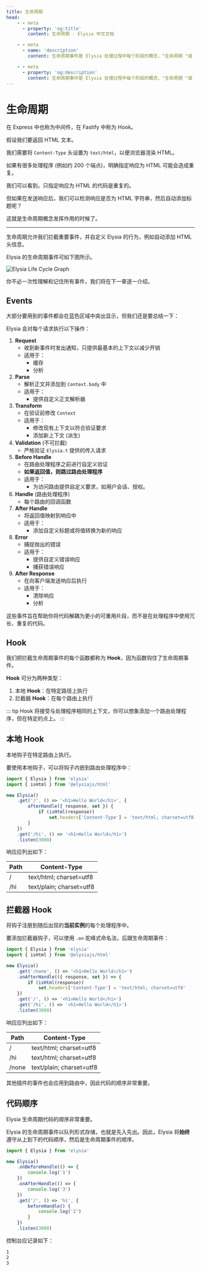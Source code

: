 ```yaml
---
title: 生命周期
head:
    - - meta
      - property: 'og:title'
        content: 生命周期 - Elysia 中文文档

    - - meta
      - name: 'description'
        content: 生命周期事件是 Elysia 处理过程中每个阶段的概念，"生命周期 "或 "钩子 "是一个事件监听器，用于拦截和监听这些循环事件。钩子允许你转换数据管道中运行的数据。有了钩子，你就可以定制 Elysia，充分发挥其潜力。

    - - meta
      - property: 'og:description'
        content: 生命周期事件是 Elysia 处理过程中每个阶段的概念，"生命周期 "或 "钩子 "是一个事件监听器，用于拦截和监听这些循环事件。钩子允许你转换数据管道中运行的数据。有了钩子，你就可以定制 Elysia，充分发挥其潜力。
---
```


# 生命周期

在 Express 中也称为中间件，在 Fastify 中称为 Hook。

假设我们要返回 HTML 文本。

我们需要将 `Content-Type` 头设置为 `text/html`，以便浏览器渲染 HTML。

如果有很多处理程序 (例如约 200 个端点)，明确指定响应为 HTML 可能会造成重复。

我们可以看到，只指定响应为 HTML 的代码是重复的。

但如果在发送响应后，我们可以检测响应是否为 HTML 字符串，然后自动添加标题呢？

这就是生命周期概念发挥作用的时候了。

---

生命周期允许我们拦截重要事件，并自定义 Elysia 的行为，例如自动添加 HTML 头信息。

Elysia 的生命周期事件可如下图所示。

![Elysia Life Cycle Graph](/assets/lifecycle.webp)

你不必一次性理解和记住所有事件，我们将在下一章逐一介绍。

## Events

大部分要用到的事件都会在蓝色区域中突出显示，但我们还是要总结一下：

Elysia 会对每个请求执行以下操作：

1. **Request**
    - 收到新事件时发出通知，只提供最基本的上下文以减少开销
    - 适用于：
        - 缓存
        - 分析
2. **Parse**
    - 解析正文并添加到 `Context.body` 中
    - 适用于：
        - 提供自定义正文解析器
3. **Transform**
    - 在验证前修改 `Context`
    - 适用于：
        - 修改现有上下文以符合验证要求
        - 添加新上下文 (派生)
4. **Validation** (不可拦截)
    - 严格验证 `Elysia.t` 提供的传入请求
5. **Before Handle**
    - 在路由处理程序之前进行自定义验证
    - **如果返回值，则跳过路由处理程序**
    - 适用于：
        - 为访问路由提供自定义要求，如用户会话、授权。
6. **Handle** (路由处理程序)
    - 每个路由的回调函数
7. **After Handle**
    - 将返回值映射到响应中
    - 适用于：
        - 添加自定义标题或将值转换为新的响应
8. **Error**
    - 捕捉抛出的错误
    - 适用于：
        - 提供自定义错误响应
        - 捕获错误响应
9. **After Response**
    - 在向客户端发送响应后执行
    - 适用于：
        - 清除响应
        - 分析

这些事件旨在帮助你将代码解耦为更小的可重用片段，而不是在处理程序中使用冗长、重复的代码。

## Hook

我们把拦截生命周期事件的每个函数都称为 **Hook**，因为函数钩住了生命周期事件。

**Hook** 可分为两种类型：

1. 本地 **Hook**：在特定路径上执行
2. 拦截器 **Hook**：在每个路由上执行

::: tip
Hook 将接受与处理程序相同的上下文，你可以想象添加一个路由处理程序，但在特定的点上。
:::

## 本地 Hook

本地钩子在特定路由上执行。

要使用本地钩子，可以将钩子内嵌到路由处理程序中：

```typescript twoslash
import { Elysia } from 'elysia'
import { isHtml } from '@elysiajs/html'

new Elysia()
    .get('/', () => '<h1>Hello World</h1>', {
        afterHandle({ response, set }) {
            if (isHtml(response))
                set.headers['Content-Type'] = 'text/html; charset=utf8'
        }
    })
    .get('/hi', () => '<h1>Hello World</h1>')
    .listen(3000)
```

响应应列出如下：

| Path | Content-Type             |
| ---- | ------------------------ |
| /    | text/html; charset=utf8  |
| /hi  | text/plain; charset=utf8 |

## 拦截器 Hook

将钩子注册到随后出现的**当前实例**的每个处理程序中。

要添加拦截器钩子，可以使用 `.on` 驼峰式命名法，后跟生命周期事件：

```typescript twoslash
import { Elysia } from 'elysia'
import { isHtml } from '@elysiajs/html'

new Elysia()
    .get('/none', () => '<h1>Hello World</h1>')
    .onAfterHandle(({ response, set }) => {
        if (isHtml(response))
            set.headers['Content-Type'] = 'text/html; charset=utf8'
    })
    .get('/', () => '<h1>Hello World</h1>')
    .get('/hi', () => '<h1>Hello World</h1>')
    .listen(3000)
```

响应应列出如下：

| Path  | Content-Type             |
| ----- | ------------------------ |
| /     | text/html; charset=utf8  |
| /hi   | text/html; charset=utf8  |
| /none | text/plain; charset=utf8 |

其他插件的事件也会应用到路由中，因此代码的顺序非常重要。

## 代码顺序

Elysia 生命周期代码的顺序非常重要。

Elysia 的生命周期事件以队列形式存储，也就是先入先出。因此，Elysia 将**始终**遵守从上到下的代码顺序，然后是生命周期事件的顺序。

```typescript twoslash
import { Elysia } from 'elysia'

new Elysia()
    .onBeforeHandle(() => {
        console.log('1')
    })
    .onAfterHandle(() => {
        console.log('3')
    })
    .get('/', () => 'hi', {
        beforeHandle() {
            console.log('2')
        }
    })
    .listen(3000)
```

控制台应记录如下：

```bash
1
2
3
```
